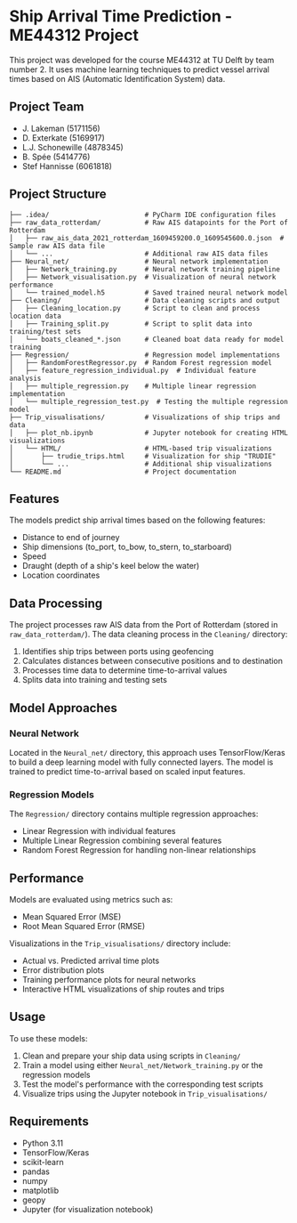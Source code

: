 # Ship Arrival Time Prediction - ME44312 Project

This project was developed for the course ME44312 at TU Delft by team number 2. It uses machine learning techniques to predict vessel arrival times based on AIS (Automatic Identification System) data.

## Project Team
- J. Lakeman (5171156)
- D. Exterkate (5169917)
- L.J. Schonewille (4878345)
- B. Spée (5414776)
- Stef Hannisse (6061818)

## Project Structure

```
├── .idea/                        # PyCharm IDE configuration files
├── raw_data_rotterdam/           # Raw AIS datapoints for the Port of Rotterdam
│   ├── raw_ais_data_2021_rotterdam_1609459200.0_1609545600.0.json  # Sample raw AIS data file
│   └── ...                       # Additional raw AIS data files
├── Neural_net/                   # Neural network implementation
│   ├── Network_training.py       # Neural network training pipeline
│   ├── Network_visualisation.py  # Visualization of neural network performance
│   └── trained_model.h5          # Saved trained neural network model
├── Cleaning/                     # Data cleaning scripts and output
│   ├── Cleaning_location.py      # Script to clean and process location data
│   ├── Training_split.py         # Script to split data into training/test sets
│   └── boats_cleaned_*.json      # Cleaned boat data ready for model training
├── Regression/                   # Regression model implementations
│   ├── RandomForestRegressor.py  # Random Forest regression model
│   ├── feature_regression_individual.py  # Individual feature analysis
│   ├── multiple_regression.py    # Multiple linear regression implementation
│   └── multiple_regression_test.py  # Testing the multiple regression model
├── Trip_visualisations/          # Visualizations of ship trips and data
│   ├── plot_nb.ipynb             # Jupyter notebook for creating HTML visualizations
│   └── HTML/                     # HTML-based trip visualizations
│       ├── trudie_trips.html     # Visualization for ship "TRUDIE"
│       └── ...                   # Additional ship visualizations
└── README.md                     # Project documentation
```

## Features

The models predict ship arrival times based on the following features:
- Distance to end of journey
- Ship dimensions (to_port, to_bow, to_stern, to_starboard)
- Speed
- Draught (depth of a ship's keel below the water)
- Location coordinates

## Data Processing

The project processes raw AIS data from the Port of Rotterdam (stored in `raw_data_rotterdam/`). The data cleaning process in the `Cleaning/` directory:
1. Identifies ship trips between ports using geofencing
2. Calculates distances between consecutive positions and to destination
3. Processes time data to determine time-to-arrival values
4. Splits data into training and testing sets

## Model Approaches

### Neural Network
Located in the `Neural_net/` directory, this approach uses TensorFlow/Keras to build a deep learning model with fully connected layers. The model is trained to predict time-to-arrival based on scaled input features.

### Regression Models
The `Regression/` directory contains multiple regression approaches:
- Linear Regression with individual features
- Multiple Linear Regression combining several features
- Random Forest Regression for handling non-linear relationships

## Performance

Models are evaluated using metrics such as:
- Mean Squared Error (MSE)
- Root Mean Squared Error (RMSE)

Visualizations in the `Trip_visualisations/` directory include:
- Actual vs. Predicted arrival time plots
- Error distribution plots
- Training performance plots for neural networks
- Interactive HTML visualizations of ship routes and trips

## Usage

To use these models:
1. Clean and prepare your ship data using scripts in `Cleaning/`
2. Train a model using either `Neural_net/Network_training.py` or the regression models
3. Test the model's performance with the corresponding test scripts
4. Visualize trips using the Jupyter notebook in `Trip_visualisations/`

## Requirements

- Python 3.11
- TensorFlow/Keras
- scikit-learn
- pandas
- numpy
- matplotlib
- geopy
- Jupyter (for visualization notebook)
